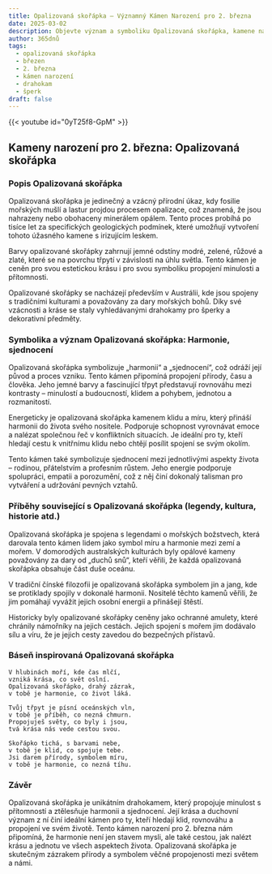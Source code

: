 ```yaml
---
title: Opalizovaná skořápka – Významný Kámen Narození pro 2. března
date: 2025-03-02
description: Objevte význam a symboliku Opalizovaná skořápka, kamene narození pro 2. března, který symbolizuje Harmonie, sjednocení. Přečtěte si legendy a inspirující příběhy.
author: 365dnů
tags:
  - opalizovaná skořápka
  - březen
  - 2. března
  - kámen narození
  - drahokam
  - šperk
draft: false
---
```


{{< youtube id="0yT25f8-GpM" >}}

## Kameny narození pro 2. března: Opalizovaná skořápka

### Popis Opalizovaná skořápka

Opalizovaná skořápka je jedinečný a vzácný přírodní úkaz, kdy fosilie mořských mušlí a lastur projdou procesem opalizace, což znamená, že jsou nahrazeny nebo obohaceny minerálem opálem. Tento proces probíhá po tisíce let za specifických geologických podmínek, které umožňují vytvoření tohoto úžasného kamene s irizujícím leskem.

Barvy opalizované skořápky zahrnují jemné odstíny modré, zelené, růžové a zlaté, které se na povrchu třpytí v závislosti na úhlu světla. Tento kámen je ceněn pro svou estetickou krásu i pro svou symboliku propojení minulosti a přítomnosti.

Opalizované skořápky se nacházejí především v Austrálii, kde jsou spojeny s tradičními kulturami a považovány za dary mořských bohů. Díky své vzácnosti a kráse se staly vyhledávanými drahokamy pro šperky a dekorativní předměty.

### Symbolika a význam Opalizovaná skořápka: Harmonie, sjednocení

Opalizovaná skořápka symbolizuje „harmonii“ a „sjednocení“, což odráží její původ a proces vzniku. Tento kámen připomíná propojení přírody, času a člověka. Jeho jemné barvy a fascinující třpyt představují rovnováhu mezi kontrasty – minulostí a budoucností, klidem a pohybem, jednotou a rozmanitostí.

Energeticky je opalizovaná skořápka kamenem klidu a míru, který přináší harmonii do života svého nositele. Podporuje schopnost vyrovnávat emoce a nalézat společnou řeč v konfliktních situacích. Je ideální pro ty, kteří hledají cestu k vnitřnímu klidu nebo chtějí posílit spojení se svým okolím.

Tento kámen také symbolizuje sjednocení mezi jednotlivými aspekty života – rodinou, přátelstvím a profesním růstem. Jeho energie podporuje spolupráci, empatii a porozumění, což z něj činí dokonalý talisman pro vytváření a udržování pevných vztahů.

### Příběhy související s Opalizovaná skořápka (legendy, kultura, historie atd.)

Opalizovaná skořápka je spojena s legendami o mořských božstvech, která darovala tento kámen lidem jako symbol míru a harmonie mezi zemí a mořem. V domorodých australských kulturách byly opálové kameny považovány za dary od „duchů snů“, kteří věřili, že každá opalizovaná skořápka obsahuje část duše oceánu.

V tradiční čínské filozofii je opalizovaná skořápka symbolem jin a jang, kde se protiklady spojily v dokonalé harmonii. Nositelé těchto kamenů věřili, že jim pomáhají vyvážit jejich osobní energii a přinášejí štěstí.

Historicky byly opalizované skořápky ceněny jako ochranné amulety, které chránily námořníky na jejich cestách. Jejich spojení s mořem jim dodávalo sílu a víru, že je jejich cesty zavedou do bezpečných přístavů.

### Báseň inspirovaná Opalizovaná skořápka

```
V hlubinách moří, kde čas mlčí,  
vzniká krása, co svět oslní.  
Opalizovaná skořápko, drahý zázrak,  
v tobě je harmonie, co život láká.

Tvůj třpyt je písní oceánských vln,  
v tobě je příběh, co nezná chmurn.  
Propojuješ světy, co byly i jsou,  
tvá krása nás vede cestou svou.

Skořápko tichá, s barvami nebe,  
v tobě je klid, co spojuje tebe.  
Jsi darem přírody, symbolem míru,  
v tobě je harmonie, co nezná tíhu.  
```

### Závěr

Opalizovaná skořápka je unikátním drahokamem, který propojuje minulost s přítomností a ztělesňuje harmonii a sjednocení. Její krása a duchovní význam z ní činí ideální kámen pro ty, kteří hledají klid, rovnováhu a propojení ve svém životě. Tento kámen narození pro 2. března nám připomíná, že harmonie není jen stavem mysli, ale také cestou, jak nalézt krásu a jednotu ve všech aspektech života. Opalizovaná skořápka je skutečným zázrakem přírody a symbolem věčné propojenosti mezi světem a námi.